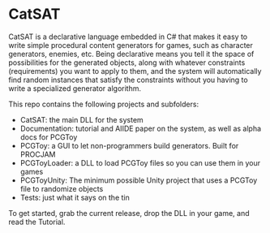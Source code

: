 # CatSAT
CatSAT is a declarative language embedded in C# that makes it easy to write simple procedural content generators for games, such as
character generators, enemies, etc.  Being declarative means you tell it the space of possibilities for the generated objects, 
along with whatever constraints (requirements) you want to apply to them, and the system will automatically find random instances
that satisfy the constraints without you having to write a specialized generator algorithm.

This repo contains the following projects and subfolders:
* CatSAT: the main DLL for the system
* Documentation: tutorial and AIIDE paper on the system, as well as alpha docs for PCGToy
* PCGToy: a GUI to let non-programmers build generators.  Built for PROCJAM
* PCGToyLoader: a DLL to load PCGToy files so you can use them in your games
* PCGToyUnity: The minimum possible Unity project that uses a PCGToy file to randomize objects
* Tests: just what it says on the tin

To get started, grab the current release, drop the DLL in your game, and read the Tutorial.
